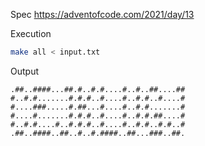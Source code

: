 Spec https://adventofcode.com/2021/day/13

Execution
```bash
make all < input.txt
```

Output
```
.##..####...##.#..#.#....#..#..##....##
#..#.#.......#.#.#..#....#..#.#..#....#
#....###.....#.##...#....#..#.#.......#
#....#.......#.#.#..#....#..#.#.##....#
#..#.#....#..#.#.#..#....#..#.#..#.#..#
.##..####..##..#..#.####..##...###..##.
```

